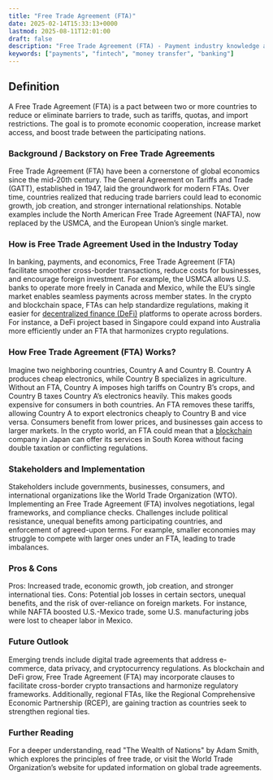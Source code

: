 ```yaml
---
title: "Free Trade Agreement (FTA)"
date: 2025-02-14T15:33:13+0000
lastmod: 2025-08-11T12:01:00
draft: false
description: "Free Trade Agreement (FTA) - Payment industry knowledge and insights"
keywords: ["payments", "fintech", "money transfer", "banking"]
---
```


## Definition

A Free Trade Agreement (FTA) is a pact between two or more countries to reduce or eliminate barriers to trade, such as tariffs, quotas, and import restrictions. The goal is to promote economic cooperation, increase market access, and boost trade between the participating nations.

### Background / Backstory on Free Trade Agreements

Free Trade Agreement (FTA) have been a cornerstone of global economics since the mid-20th century. The General Agreement on Tariffs and Trade (GATT), established in 1947, laid the groundwork for modern FTAs. Over time, countries realized that reducing trade barriers could lead to economic growth, job creation, and stronger international relationships. Notable examples include the North American Free Trade Agreement (NAFTA), now replaced by the USMCA, and the European Union’s single market.

### How is Free Trade Agreement Used in the Industry Today

In banking, payments, and economics, Free Trade Agreement (FTA) facilitate smoother cross-border transactions, reduce costs for businesses, and encourage foreign investment. For example, the USMCA allows U.S. banks to operate more freely in Canada and Mexico, while the EU’s single market enables seamless payments across member states. In the crypto and blockchain space, FTAs can help standardize regulations, making it easier for [decentralized finance (DeFi)](https://faisalkhanllc.xyz/resources/payments-wiki/d/decentralized-finance-defi/) platforms to operate across borders. For instance, a DeFi project based in Singapore could expand into Australia more efficiently under an FTA that harmonizes crypto regulations.

### How  Free Trade Agreement (FTA) Works?

Imagine two neighboring countries, Country A and Country B. Country A produces cheap electronics, while Country B specializes in agriculture. Without an FTA, Country A imposes high tariffs on Country B’s crops, and Country B taxes Country A’s electronics heavily. This makes goods expensive for consumers in both countries. An FTA removes these tariffs, allowing Country A to export electronics cheaply to Country B and vice versa. Consumers benefit from lower prices, and businesses gain access to larger markets. In the crypto world, an FTA could mean that a [blockchain](https://faisalkhanllc.xyz/resources/payments-wiki/b/blockchain/) company in Japan can offer its services in South Korea without facing double taxation or conflicting regulations.

### Stakeholders and Implementation

Stakeholders include governments, businesses, consumers, and international organizations like the World Trade Organization (WTO). Implementing an Free Trade Agreement (FTA) involves negotiations, legal frameworks, and compliance checks. Challenges include political resistance, unequal benefits among participating countries, and enforcement of agreed-upon terms. For example, smaller economies may struggle to compete with larger ones under an FTA, leading to trade imbalances.

### Pros & Cons

Pros: Increased trade, economic growth, job creation, and stronger international ties. Cons: Potential job losses in certain sectors, unequal benefits, and the risk of over-reliance on foreign markets. For instance, while NAFTA boosted U.S.-Mexico trade, some U.S. manufacturing jobs were lost to cheaper labor in Mexico.

### Future Outlook

Emerging trends include digital trade agreements that address e-commerce, data privacy, and cryptocurrency regulations. As blockchain and DeFi grow, Free Trade Agreement (FTA) may incorporate clauses to facilitate cross-border crypto transactions and harmonize regulatory frameworks. Additionally, regional FTAs, like the Regional Comprehensive Economic Partnership (RCEP), are gaining traction as countries seek to strengthen regional ties.

### Further Reading

For a deeper understanding, read "The Wealth of Nations" by Adam Smith, which explores the principles of free trade, or visit the World Trade Organization’s website for updated information on global trade agreements.

###
